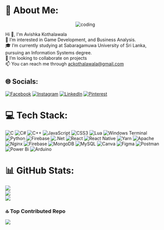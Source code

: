 
# 💫 About Me:

<p align="center">
  <img src="https://media0.giphy.com/media/v1.Y2lkPTc5MGI3NjExM3N0ajk0dzg1ZjR3djZyZjRzMmxlMWZoYnc2NDZhY2h2djhkNzV5MyZlcD12MV9pbnRlcm5hbF9naWZfYnlfaWQmY3Q9Zw/qgQUggAC3Pfv687qPC/giphy.webp" alt = "coding">
  
</p>

Hi 👋, I'm Avishka Kothalawala<br>👀 I’m interested in Game Development, and Business Analysis.<br>🎓 I’m currently studying at Sabaragamuwa University of Sri Lanka, pursuing an Information Systems degree.<br> 🤝 I’m looking to collaborate on projects<br>📫 You can reach me  through ackothalawala@gmail.com


## 🌐 Socials:
[![Facebook](https://img.shields.io/badge/Facebook-%231877F2.svg?logo=Facebook&logoColor=white)](https://facebook.com/avishka.kothalawala) [![Instagram](https://img.shields.io/badge/Instagram-%23E4405F.svg?logo=Instagram&logoColor=white)](https://instagram.com/avishkakothalawala) [![LinkedIn](https://img.shields.io/badge/LinkedIn-%230077B5.svg?logo=linkedin&logoColor=white)](https://linkedin.com/in/avishka-kothalawala) [![Pinterest](https://img.shields.io/badge/Pinterest-%23E60023.svg?logo=Pinterest&logoColor=white)](https://pinterest.com/avishkakothalawala) 

# 💻 Tech Stack:
![C](https://img.shields.io/badge/c-%2300599C.svg?style=for-the-badge&logo=c&logoColor=white) ![C#](https://img.shields.io/badge/c%23-%23239120.svg?style=for-the-badge&logo=csharp&logoColor=white) ![C++](https://img.shields.io/badge/c++-%2300599C.svg?style=for-the-badge&logo=c%2B%2B&logoColor=white) ![JavaScript](https://img.shields.io/badge/javascript-%23323330.svg?style=for-the-badge&logo=javascript&logoColor=%23F7DF1E) ![CSS3](https://img.shields.io/badge/css3-%231572B6.svg?style=for-the-badge&logo=css3&logoColor=white) ![Lua](https://img.shields.io/badge/lua-%232C2D72.svg?style=for-the-badge&logo=lua&logoColor=white) ![Windows Terminal](https://img.shields.io/badge/Windows%20Terminal-%234D4D4D.svg?style=for-the-badge&logo=windows-terminal&logoColor=white) ![Python](https://img.shields.io/badge/python-3670A0?style=for-the-badge&logo=python&logoColor=ffdd54) ![Firebase](https://img.shields.io/badge/firebase-%23039BE5.svg?style=for-the-badge&logo=firebase) ![.Net](https://img.shields.io/badge/.NET-5C2D91?style=for-the-badge&logo=.net&logoColor=white) ![React](https://img.shields.io/badge/react-%2320232a.svg?style=for-the-badge&logo=react&logoColor=%2361DAFB) ![React Native](https://img.shields.io/badge/react_native-%2320232a.svg?style=for-the-badge&logo=react&logoColor=%2361DAFB) ![Yarn](https://img.shields.io/badge/yarn-%232C8EBB.svg?style=for-the-badge&logo=yarn&logoColor=white) ![Apache](https://img.shields.io/badge/apache-%23D42029.svg?style=for-the-badge&logo=apache&logoColor=white) ![Nginx](https://img.shields.io/badge/nginx-%23009639.svg?style=for-the-badge&logo=nginx&logoColor=white) ![Firebase](https://img.shields.io/badge/firebase-a08021?style=for-the-badge&logo=firebase&logoColor=ffcd34) ![MongoDB](https://img.shields.io/badge/MongoDB-%234ea94b.svg?style=for-the-badge&logo=mongodb&logoColor=white) ![MySQL](https://img.shields.io/badge/mysql-4479A1.svg?style=for-the-badge&logo=mysql&logoColor=white) ![Canva](https://img.shields.io/badge/Canva-%2300C4CC.svg?style=for-the-badge&logo=Canva&logoColor=white) ![Figma](https://img.shields.io/badge/figma-%23F24E1E.svg?style=for-the-badge&logo=figma&logoColor=white) ![Postman](https://img.shields.io/badge/Postman-FF6C37?style=for-the-badge&logo=postman&logoColor=white) ![Power Bi](https://img.shields.io/badge/power_bi-F2C811?style=for-the-badge&logo=powerbi&logoColor=black) ![Arduino](https://img.shields.io/badge/-Arduino-00979D?style=for-the-badge&logo=Arduino&logoColor=white)
# 📊 GitHub Stats:
![](https://github-readme-stats.vercel.app/api?username=ackothalawala&theme=neon&hide_border=false&include_all_commits=false&count_private=false)<br/>
![](https://github-readme-streak-stats.herokuapp.com/?user=ackothalawala&theme=neon&hide_border=false)<br/>
![](https://github-readme-stats.vercel.app/api/top-langs/?username=ackothalawala&theme=neon&hide_border=false&include_all_commits=false&count_private=false&layout=compact)


### 🔝 Top Contributed Repo
![](https://github-contributor-stats.vercel.app/api?username=ackothalawala&limit=5&theme=github_dark&combine_all_yearly_contributions=true)

<!-- Proudly created with GPRM ( https://gprm.itsvg.in ) -->
